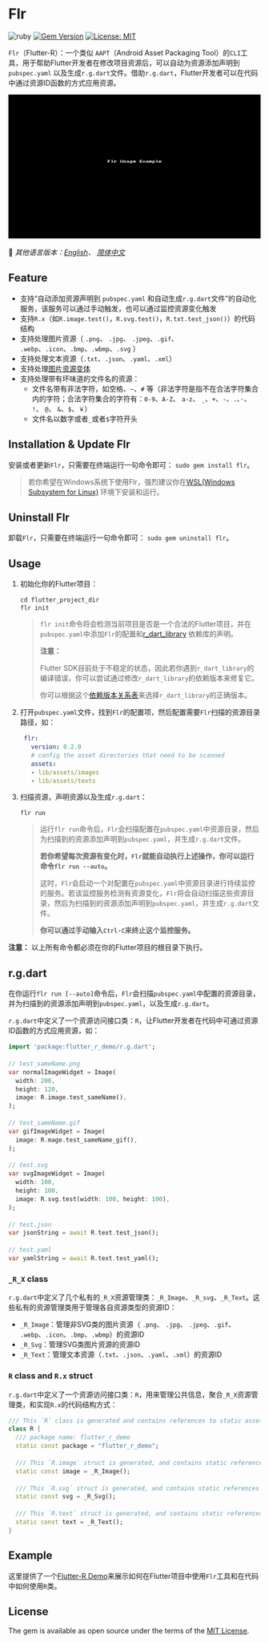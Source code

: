 # Flr

![ruby](https://img.shields.io/badge/language-ruby-orange.svg) [![Gem Version](https://badge.fury.io/rb/flr.svg)](http://badge.fury.io/rb/flr) [![License: MIT](https://img.shields.io/badge/License-MIT-yellow.svg)](https://opensource.org/licenses/MIT)

`Flr`（Flutter-R）：一个类似 `AAPT`（Android Asset Packaging Tool）的`CLI`工具，用于帮助Flutter开发者在修改项目资源后，可以自动为资源添加声明到 `pubspec.yaml` 以及生成`r.g.dart`文件。借助`r.g.dart`，Flutter开发者可以在代码中通过资源ID函数的方式应用资源。

![Flr Usage Example](README_Assets/flr-usage-example.gif)


📖 *其他语言版本：[English](README.md)、 [简体中文](README.zh-cn.md)*

## Feature
- 支持“自动添加资源声明到 `pubspec.yaml` 和自动生成`r.g.dart`文件”的自动化服务，该服务可以通过手动触发，也可以通过监控资源变化触发
- 支持`R.x`（如`R.image.test()`，`R.svg.test()`，`R.txt.test_json()`）的代码结构
- 支持处理图片资源（ `.png`、 `.jpg`、 `.jpeg`、`.gif`、 `.webp`、`.icon`、`.bmp`、`.wbmp`、`.svg` ）
- 支持处理文本资源（`.txt`、`.json`、`.yaml`、`.xml`）
- 支持处理[图片资源变体](https://flutter.dev/docs/development/ui/assets-and-images#asset-variants)
- 支持处理带有坏味道的文件名的资源：
	- 文件名带有非法字符，如空格、`~`、`#` 等（非法字符是指不在合法字符集合内的字符；合法字符集合的字符有：`0-9`、`A-Z`、 `a-z`、 `_`、`+`、`-`、`.`、`·`、 `!`、 `@`、 `&`、`$`、`￥`）
	- 文件名以数字或者`_`或者`$`字符开头

## Installation & Update Flr

安装或者更新`Flr`，只需要在终端运行一句命令即可： `sudo gem install flr`。
> 若你希望在Windows系统下使用Flr，强烈建议你在[WSL(Windows Subsystem for Linux)](https://docs.microsoft.com/en-us/windows/wsl/install-win10) 环境下安装和运行。

## Uninstall Flr

卸载`Flr`，只需要在终端运行一句命令即可：  `sudo gem uninstall flr`。

## Usage

1. 初始化你的Flutter项目：

    ```
    cd flutter_project_dir
    flr init
    ```

    >`flr init`命令将会检测当前项目是否是一个合法的Flutter项目，并在`pubspec.yaml`中添加`Flr`的配置和[r_dart_library](https://github.com/YK-Unit/r_dart_library) 依赖库的声明。
    >
    >**注意：**
    >
    >Flutter SDK目前处于不稳定的状态，因此若你遇到`r_dart_library`的编译错误，你可以尝试通过修改`r_dart_library`的依赖版本来修复它。
    >
    >你可以根据这个[依赖版本关系表](https://github.com/YK-Unit/r_dart_library#dependency-relationship-table)来选择`r_dart_library`的正确版本。
    
2. 打开`pubspec.yaml`文件，找到`Flr`的配置项，然后配置需要`Flr`扫描的资源目录路径，如：

   ```yaml
    flr:
      version: 0.2.0
      # config the asset directories that need to be scanned
      assets:
      - lib/assets/images
      - lib/assets/texts
   ```

3. 扫描资源，声明资源以及生成`r.g.dart`：

    ```shell
    flr run
    ```

    > 运行`flr run`命令后，`Flr`会扫描配置在`pubspec.yaml`中资源目录，然后为扫描到的资源添加声明到`pubspec.yaml`，并生成`r.g.dart`文件。
    >
    > **若你希望每次资源有变化时，`Flr`就能自动执行上述操作，你可以运行命令`flr run --auto`。**
    >
    > 这时，`Flr`会启动一个对配置在`pubspec.yaml`中资源目录进行持续监控的服务。若该监控服务检测有资源变化，`Flr`将会自动扫描这些资源目录，然后为扫描到的资源添加声明到`pubspec.yaml`，并生成`r.g.dart`文件。
    >
    > **你可以通过手动输入`Ctrl-C`来终止这个监控服务。**

**注意：** 以上所有命令都必须在你的Flutter项目的根目录下执行。

## r.g.dart

在你运行`flr run [--auto]`命令后，`Flr`会扫描`pubspec.yaml`中配置的资源目录，并为扫描到的资源添加声明到`pubspec.yaml`，以及生成`r.g.dart`。

`r.g.dart`中定义了一个资源访问接口类：`R`，让Flutter开发者在代码中可通过资源ID函数的方式应用资源，如：

```dart
import 'package:flutter_r_demo/r.g.dart';

// test_sameName.png
var normalImageWidget = Image(
  width: 200,
  height: 120,
  image: R.image.test_sameName(),
);

// test_sameName.gif
var gifImageWidget = Image(
  image: R.mage.test_sameName_gif(),
);

// test.svg
var svgImageWidget = Image(
  width: 100,
  height: 100,
  image: R.svg.test(width: 100, height: 100),
);

// test.json
var jsonString = await R.text.test_json();

// test.yaml
var yamlString = await R.text.test_yaml();

```

### `_R_X` class

`r.g.dart`中定义了几个私有的`_R_X`资源管理类：`_R_Image`、`_R_svg`、`_R_Text`。这些私有的资源管理类用于管理各自资源类型的资源ID：

- `_R_Image`：管理非SVG类的图片资源（ `.png`、 `.jpg`、 `.jpeg`、`.gif`、 `.webp`、`.icon`、`.bmp`、`.wbmp`）的资源ID
- `_R_Svg`：管理SVG类图片资源的资源ID
- `_R_Text`：管理文本资源（`.txt`、`.json`、`.yaml`、`.xml`）的资源ID

### `R` class and `R.x` struct

`r.g.dart`中定义了一个资源访问接口类：`R`，用来管理公共信息，聚合`_R_X`资源管理类，和实现`R.x`的代码结构方式：

```dart
/// This `R` class is generated and contains references to static asset resources.
class R {
  /// package name: flutter_r_demo
  static const package = "flutter_r_demo";

  /// This `R.image` struct is generated, and contains static references to static non-svg type image asset resources.
  static const image = _R_Image();

  /// This `R.svg` struct is generated, and contains static references to static svg type image asset resources.
  static const svg = _R_Svg();

  /// This `R.text` struct is generated, and contains static references to static text asset resources.
  static const text = _R_Text();
}
```

## Example

这里提供了一个[Flutter-R Demo](https://github.com/Fly-Mix/flutter_r_demo)来展示如何在Flutter项目中使用`Flr`工具和在代码中如何使用`R`类。

## License

The gem is available as open source under the terms of the [MIT License](https://opensource.org/licenses/MIT).
